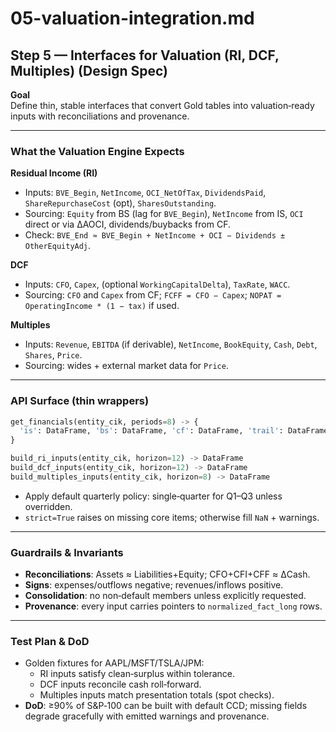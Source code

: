 # 05-valuation-integration.md

## Step 5 — Interfaces for Valuation (RI, DCF, Multiples) (Design Spec)

**Goal**  
Define thin, stable interfaces that convert Gold tables into valuation‑ready inputs with reconciliations and provenance.

---

### What the Valuation Engine Expects

**Residual Income (RI)**
- Inputs: `BVE_Begin`, `NetIncome`, `OCI_NetOfTax`, `DividendsPaid`, `ShareRepurchaseCost` (opt), `SharesOutstanding`.
- Sourcing: `Equity` from BS (lag for `BVE_Begin`), `NetIncome` from IS, `OCI` direct or via ΔAOCI, dividends/buybacks from CF.
- Check: `BVE_End ≈ BVE_Begin + NetIncome + OCI − Dividends ± OtherEquityAdj`.

**DCF**
- Inputs: `CFO`, `Capex`, (optional `WorkingCapitalDelta`), `TaxRate`, `WACC`.
- Sourcing: `CFO` and `Capex` from CF; `FCFF = CFO − Capex`; `NOPAT = OperatingIncome * (1 − tax)` if used.

**Multiples**
- Inputs: `Revenue`, `EBITDA` (if derivable), `NetIncome`, `BookEquity`, `Cash`, `Debt`, `Shares`, `Price`.
- Sourcing: wides + external market data for `Price`.

---

### API Surface (thin wrappers)

```python
get_financials(entity_cik, periods=8) -> {
  'is': DataFrame, 'bs': DataFrame, 'cf': DataFrame, 'trail': DataFrame
}

build_ri_inputs(entity_cik, horizon=12) -> DataFrame
build_dcf_inputs(entity_cik, horizon=12) -> DataFrame
build_multiples_inputs(entity_cik, horizon=8) -> DataFrame
```

- Apply default quarterly policy: single‑quarter for Q1–Q3 unless overridden.
- `strict=True` raises on missing core items; otherwise fill `NaN` + warnings.

---

### Guardrails & Invariants
- **Reconciliations**: Assets ≈ Liabilities+Equity; CFO+CFI+CFF ≈ ΔCash.
- **Signs**: expenses/outflows negative; revenues/inflows positive.
- **Consolidation**: no non‑default members unless explicitly requested.
- **Provenance**: every input carries pointers to `normalized_fact_long` rows.

---

### Test Plan & DoD
- Golden fixtures for AAPL/MSFT/TSLA/JPM: 
  - RI inputs satisfy clean‑surplus within tolerance.
  - DCF inputs reconcile cash roll‑forward.
  - Multiples inputs match presentation totals (spot checks).
- **DoD**: ≥90% of S&P‑100 can be built with default CCD; missing fields degrade gracefully with emitted warnings and provenance.
